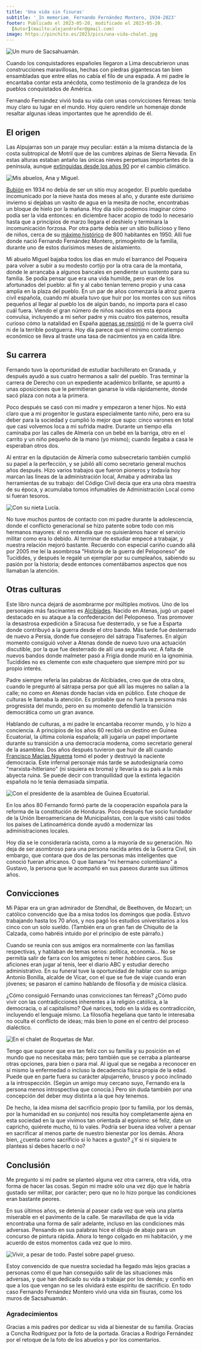 ```yaml
---
title: 'Una vida sin fisuras'
subtitle: '_In memoriam_ Fernando Fernández Montero, 1934-2023'
footer: Publicado el 2023-05-20, modificado el 2023-05-20.
  [Autor](mailto:alejandrofer@gmail.com)
image: https://pinchito.es/2023/pics/una-vida-chalet.jpg
---
```


![Un muro de Sacsahuamán.](pics/una-vida-sacsahuaman.jpg "Un muro hecho con grandes piedras sin fisuras perceptibles entre ellas. Foto de Håkan Svensson: https://commons.wikimedia.org/wiki/Sacsayhuam%C3%A1n#/media/File:Sacsahuaman_masonry1.jpg")

Cuando los conquistadores españoles llegaron a Lima descubrieron unas construcciones maravillosas,
hechas con piedras gigantescas tan bien ensambladas que entre ellas no cabía el filo de una espada.
A mi padre le encantaba contar esta anécdota,
como testimonio de la grandeza de los pueblos conquistados de América.

Fernando Fernández vivió toda su vida con unas convicciones férreas:
tenía muy claro su lugar en el mundo.
Hoy quiero rendirle un homenaje donde resaltar algunas ideas importantes que he aprendido de él.

## El origen

Las Alpujarras son un paraje muy peculiar:
están a la misma distancia de la costa subtropical de Motril que de las cumbres alpinas de Sierra Nevada.
En estas alturas estaban antaño las únicas nieves perpetuas importantes de la península,
aunque [extinguidas desde los años 90](https://wastemagazine.es/sierranevada-nievesperpetuas.htm) por el cambio climático.

![Mis abuelos, Ana y Miguel.](pics/una-vida-abuelos.jpg "Anica y Miguel, mis abuelos paternos. Foto de Conchy Rodríguez, de una foto retocada por Rodrigo Fernández, de una foto anónima.")

[Bubión](https://es.wikipedia.org/wiki/Bubi%C3%B3n)
en 1934 no debía de ser un sitio muy acogedor.
El pueblo quedaba incomunicado por la nieve hasta dos meses al año,
y durante este durísimo invierno si dejabas un vasito de agua en la mesita de noche,
encontrabas un bloque de hielo por la mañana.
Hoy día sólo podemos imaginar cómo podía ser la vida entonces:
en diciembre hacer acopio de todo lo necesario hasta que a principios de marzo llegara el deshielo
y terminara la incomunicación forzosa.
Por otra parte debía ser un sitio bullicioso y lleno de niños,
cerca de su [máximo histórico](https://datacommons.org/place/wikidataId/Q554265/) de 800 habitantes en 1950.
Allí fue donde nació Fernando Fernández Montero,
primogénito de la familia,
durante uno de estos durísimos meses de aislamiento.

Mi abuelo Miguel bajaba todos los días en mulo el barranco del Poqueira
para volver a subir a su modesto cortijo por la otra cara de la montaña,
donde le arrancaba a algunos bancales en pendiente un sustento para su familia.
Se podía pensar que era una vida humilde,
pero eran de los afortunados del pueblo:
al fin y al cabo tenían terreno propio y una casa amplia en la plaza del pueblo.
En un par de años comenzaría la atroz guerra civil española,
cuando mi abuela tuvo que huir por los montes con sus niños pequeños
al llegar al pueblo los de algún bando,
no importa para el caso cuál fuera.
Viendo el gran número de niños nacidos en esta época convulsa,
incluyendo a mi señor padre y mis cuatro tíos paternos,
resulta curioso cómo la natalidad en España
[apenas se resintió](https://www.fbbva.es/wp-content/uploads/2017/05/dat/cuadernos_FBBVA_51espana_web.pdf)
ni de la guerra civil ni de la terrible postguerra.
Hoy día parece que el mínimo contratiempo económico se lleva al traste una tasa de nacimientos ya en caída libre.

## Su carrera

Fernando tuvo la oportunidad de estudiar bachillerato en Granada,
y después ayudó a sus cuatro hermanos a salir del pueblo.
Tras terminar la carrera de Derecho con un expediente académico brillante,
se apuntó a unas oposiciones que le permitieran ganarse la vida rápidamente,
donde sacó plaza con nota a la primera.

Poco después se casó con mi madre y empezaron a tener hijos.
No está claro que a mi progenitor le gustara especialmente tanto niño,
pero era su deber para la sociedad y cumplió lo mejor que supo:
cinco varones en total que casi volvemos loca a mi sufrida madre.
Durante un tiempo ella caminaba por las calles de Almería con un bebé en la barriga,
otro en el carrito y un niño pequeño de la mano (yo mismo);
cuando llegaba a casa le esperaban otros dos.

Al entrar en la diputación de Almería como subsecretario también cumplió su papel a la perfección,
y se jubiló allí como secretario general muchos años después.
Hizo varios trabajos que fueron pioneros y todavía hoy marcan las líneas de la administración local,
Amaba y admiraba las herramientas de su trabajo:
del Código Civil decía que era una obra maestra de su época,
y acumulaba tomos infumables de Administración Local como si fueran tesoros.

![Con su nieta Lucía.](pics/una-vida-toco-toco.jpg "Jugando al toco-toco con su nieta Lucía: tocando una rama de su árbol favorito. Foto del autor.")

No tuve muchos puntos de contacto con mi padre durante la adolescencia,
donde el conflicto generacional se hizo patente sobre todo con mis hermanos mayores:
él no entendía que no quisierámos hacer el servicio militar como era lo debido.
Al terminar de estudiar empecé a trabajar, y nuestra relación mejoró bastante.
Recuerdo con especial cariño cuando allá por 2005 me leí la asombrosa
"Historia de la guerra del Peloponeso" de Tucídides,
y después le regalé un ejemplar por su cumpleaños,
sabiendo su pasión por la historia;
desde entonces comentábamos aspectos que nos llamaban la atención.

## Otras culturas

Este libro nunca dejará de asombrarme por múltiples motivos.
Uno de los personajes más fascinantes es
[Alcibíades](https://es.wikipedia.org/wiki/Alcib%C3%ADades).
Nacido en Atenas, jugó un papel destacado en su ataque a la confederación del Peloponeso.
Tras promover la desastrosa expedición a Siracusa fue desterrado,
y se fue a Esparta donde contribuyó a la guerra desde el otro bando.
Más tarde fue desterrado de nuevo a Persia, donde fue consejero del sátrapa Tisafernes.
En algún momento consiguió volver a Atenas donde de nuevo tuvo una actuación discutible,
por la que fue desterrado de allí una segunda vez.
A falta de nuevos bandos donde malmeter pasó a Frigia donde murió en la ignominia.
Tucídides no es clemente con este chaquetero que siempre miró por su propio interés.

Padre siempre refería las palabras de Alcibíades, creo que de otra obra,
cuando le preguntó al sátrapa persa por qué allí las mujeres no salían a la calle;
no como en Atenas donde hacían vida en público.
Este choque de culturas le llamaba la atención.
Es probable que no fuera la persona más progresista del mundo,
pero en su momento defendió la transición democrática como un gran avance.

Hablando de culturas, a mi padre le encantaba recorrer mundo, y lo hizo a conciencia.
A principios de los años 60 recibió un destino en Guinea Ecuatorial,
la última colonia española;
allí jugaría un papel importante durante su transición a una democracia moderna,
como secretario general de la asamblea.
Dos años después tuvieron que huir de allí cuando
[Francisco Macías Nguema](https://es.wikipedia.org/wiki/Francisco_Mac%C3%ADas_Nguema)
tomó el poder y destruyó la naciente democracia.
Este infernal personaje más tarde se autodesignaría como "marxista-hitleriano"
(ni siquiera es broma)
y llevaría a su país a la más abyecta ruina.
Se puede decir con tranquilidad que la extinta legación española no le tenía demasiada simpatía.

![Con el presidente de la asamblea de Guinea Ecuatorial.](pics/una-vida-guinea.jpg "Fernando entre el presidente de la asamblea de Guinea Ecuatorial y otro político guineano. Autor desconocido.")

En los años 80 Fernando formó parte de la cooperación española para la reforma de la constitución de Honduras.
Poco después fue socio fundador de la Unión Iberoamericana de Municipalistas,
con la que visitó casi todos los países de Latinoamérica
donde ayudó a modernizar las administraciones locales.

Hoy día se le consideraría racista, como a la mayoría de su generación.
No deja de ser asombroso para una persona nacida antes de la Guerra Civil, sin embargo,
que contara que dos de las personas más inteligentes que conoció fueran africanos.
O que llamara "mi hermano colombiano" a Gustavo,
la persona que le acompañó en sus paseos durante sus últimos años.

## Convicciones

Mi Pápar era un gran admirador de Stendhal, de Beethoven, de Mozart;
un católico convencido que iba a misa todos los domingos que podía.
Estuvo trabajando hasta los 70 años,
y nos pagó los estudios universitarios a los cinco con un solo sueldo.
(También era un gran fan de Chiquito de la Calzada,
como habréis intuido por el principio de este párrafo.)

Cuando se reunía con sus amigos era normalmente con las familias respectivas,
y hablaban de temas serios: política, economía…
No se permitía salir de farra con los amigotes ni tener _hobbies_ caros.
Sus aficiones eran jugar al tenis, leer el diario ABC y estudiar derecho administrativo.
En su funeral tuve la oportunidad de hablar con su amigo Antonio Bonilla, alcalde de Vícar,
con el que se fue de viaje cuando eran jóvenes;
se pasaron el camino hablando de filosofía y de música clásica.

¿Cómo consiguió Fernando unas convicciones tan férreas?
¿Cómo pudo vivir con las contradicciones inherentes a la religión católica,
a la democracia, o al capitalismo?
Qué narices, todo en la vida es contradicción,
incluyendo el lenguaje mismo.
La filosofía hegeliana que tanto le interesaba no oculta el conflicto de ideas;
más bien lo pone en el centro del proceso dialéctico.

![En el chalet de Roquetas de Mar.](pics/una-vida-chalet.jpg "Sentado en el sofá del chalet. Foto del autor.")

Tengo que suponer que era tan feliz con su familia y su posición en el mundo que no necesitaba más;
pero también que se cerraba a plantearse otras opciones,
para bien o para mal.
Al igual que se negaba a reconocer en sí mismo la enfermedad o incluso la decadencia física propia de la edad.
Puede que en parte fuera su carácter alpujarreño,
brusco y poco inclinado a la introspección.
(Según un amigo muy cercano suyo,
Fernando era la persona menos introspectiva que conocía.)
Pero sin duda también por una concepción del deber muy distinta a la que hoy tenemos.

De hecho, la idea misma del sacrificio propio
(por tu familia, por los demás, por la humanidad en su conjunto)
nos resulta hoy completamente ajena en esta sociedad en la que vivimos tan orientada al egoísmo:
sé feliz, date un capricho, quiérete mucho, tú lo vales.
Podría ser buena idea volver a pensar en sacrificar al menos parte de nuestro bienestar por los demás.
Ahora bien, ¿cuenta como sacrificio si lo haces a gusto?
¿Y si ni siquiera te planteas si debes hacerlo o no?

## Conclusión

Me pregunto si mi padre se planteó alguna vez otra carrera, otra vida,
otra forma de hacer las cosas.
Según mi madre sólo una vez dijo que le habría gustado ser militar, por carácter;
pero que no lo hizo porque las condiciones eran bastante peores.

En sus últimos años, se detenía al pasear cada vez que veía una planta miserable en el pavimento de la calle.
Se maravillaba de que la vida encontraba una forma de salir adelante,
incluso en las condiciones más adversas.
Pensando en sus palabras hice el dibujo de abajo para un concurso de pintura rápida.
Ahora lo tengo colgado en mi habitación,
y me acuerdo de estos momentos cada vez que lo miro.

![Vivir, a pesar de todo. Pastel sobre papel grueso.](pics/una-vida-a-pesar-de-todo.jpg "Un cuadro que muestra una planta con flores surgiendo de una grieta de la pared, cubierta de zapateros. Obra del autor.")

Estoy convencido de que nuestra sociedad ha llegado más lejos gracias a personas como él
que han conseguido salir de las situaciones más adversas,
y que han dedicado su vida a trabajar por los demás;
y confío en que a los que vengan no se les olvidará este espíritu de sacrificio.
En todo caso Fernando Fernández Montero vivió una vida sin fisuras,
como los muros de Sacsahuamán.

### Agradecimientos

Gracias a mis padres por dedicar su vida al bienestar de su familia.
Gracias a Concha Rodríguez por la foto de la portada.
Gracias a Rodrigo Fernández por el retoque de la foto de los abuelos y por los comentarios.

